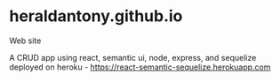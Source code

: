 # heraldantony.github.io
Web site

A CRUD app using react, semantic ui, node, express, and sequelize
 deployed on heroku - https://react-semantic-sequelize.herokuapp.com

